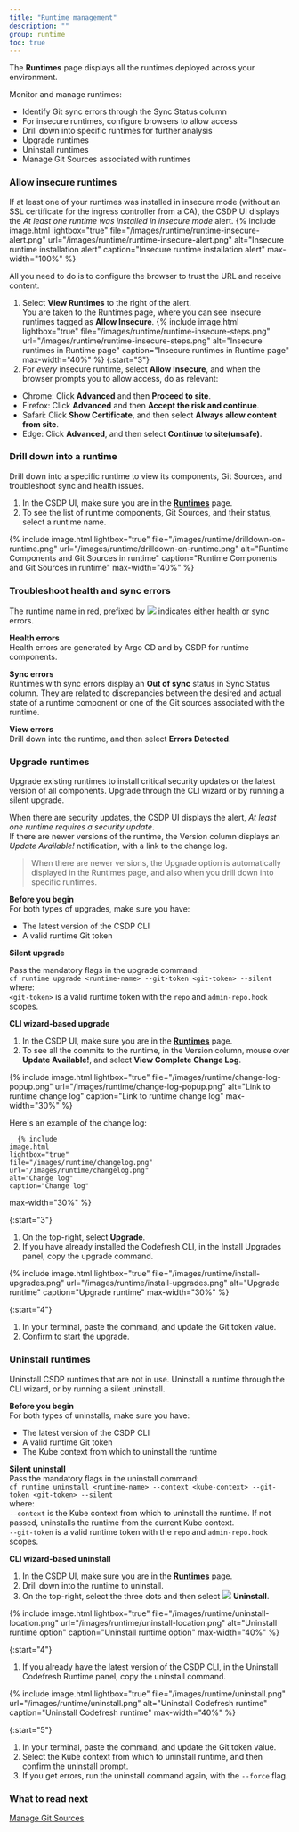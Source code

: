 ```yaml
---
title: "Runtime management"
description: ""
group: runtime
toc: true
---
```



The **Runtimes** page displays all the runtimes deployed across your environment.  

Monitor and manage runtimes:  
* Identify Git sync errors through the Sync Status column
* For insecure runtimes, configure browsers to allow access
* Drill down into specific runtimes for further analysis
* Upgrade runtimes
* Uninstall runtimes
* Manage Git Sources associated with runtimes

 

### Allow insecure runtimes
If at least one of your runtimes was installed in insecure mode (without an SSL certificate for the ingress controller from a CA), the CSDP UI displays the _At least one runtime was installed in insecure mode_ alert.
{% include 
	image.html 
	lightbox="true" 
	file="/images/runtime/runtime-insecure-alert.png" 
	url="/images/runtime/runtime-insecure-alert.png" 
	alt="Insecure runtime installation alert" 
	caption="Insecure runtime installation alert"
  max-width="100%" 
%} 

All you need to do is to configure the browser to trust the URL and receive content.

1. Select **View Runtimes** to the right of the alert.  
  You are taken to the Runtimes page, where you can see insecure runtimes tagged as **Allow Insecure**.
  {% include 
	image.html 
	lightbox="true" 
	file="/images/runtime/runtime-insecure-steps.png" 
	url="/images/runtime/runtime-insecure-steps.png" 
	alt="Insecure runtimes in Runtime page" 
	caption="Insecure runtimes in Runtime page"
  max-width="40%" 
%} 
{:start="3"}
1. For _every_ insecure runtime, select **Allow Insecure**, and when the browser prompts you to allow access, do as relevant:
  * Chrome: Click **Advanced** and then **Proceed to site**.
  * Firefox: Click **Advanced** and then **Accept the risk and continue**.
  * Safari: Click **Show Certificate**, and then select **Always allow content from site**.
  * Edge: Click **Advanced**, and then select **Continue to site(unsafe)**.


### Drill down into a runtime
Drill down into a specific runtime to view its components, Git Sources, and troubleshoot sync and health issues.

1. In the CSDP UI, make sure you are in the [**Runtimes**](https://g.codefresh.io/2.0/account-settings/runtimes) page.
1. To see the list of runtime components, Git Sources, and their status, select a runtime name.  

  {% include 
	image.html 
	lightbox="true" 
	file="/images/runtime/drilldown-on-runtime.png" 
	url="/images/runtime/drilldown-on-runtime.png" 
	alt="Runtime Components and Git Sources in runtime" 
	caption="Runtime Components and Git Sources in runtime"
  max-width="40%" 
%}


### Troubleshoot health and sync errors 
The runtime name in red, prefixed by ![](/images/runtime/icon-ExclamationCircle.png?display=inline-block) indicates either health or sync errors. 

**Health errors**  
Health errors are generated by Argo CD and by CSDP for runtime components. 


**Sync errors**  
Runtimes with sync errors display an **Out of sync** status in Sync Status column. They are related to discrepancies between the desired and actual state of a runtime component or one of the Git sources associated with the runtime.  

**View errors**  
Drill down into the runtime, and then select **Errors Detected**.


### Upgrade runtimes
Upgrade existing runtimes to install critical security updates or the latest version of all components. Upgrade through the CLI wizard or by running a silent upgrade.  

When there are security updates, the CSDP UI displays the alert, _At least one runtime requires a security update_.   
If there are newer versions of the runtime, the Version column displays an _Update Available!_ notification, with a link to the change log.

> When there are newer versions, the Upgrade option is automatically displayed in the Runtimes page, and also when you drill down into specific runtimes. 

**Before you begin**  
For both types of upgrades, make sure you have:  

* The latest version of the CSDP CLI 
* A valid runtime Git token 

**Silent upgrade**  

Pass the mandatory flags in the upgrade command:  
  `cf runtime upgrade <runtime-name> --git-token <git-token> --silent`   
  where:  
  `<git-token>` is a valid runtime token with the `repo` and `admin-repo.hook` scopes.   

**CLI wizard-based upgrade**   

1. In the CSDP UI, make sure you are in the [**Runtimes**](https://g.codefresh.io/2.0/account-settings/runtimes) page.
1. To see all the commits to the runtime, in the Version column, mouse over **Update Available!**, and select **View Complete Change Log**.
  
  {% include 
	image.html 
	lightbox="true" 
	file="/images/runtime/change-log-popup.png" 
	url="/images/runtime/change-log-popup.png" 
	alt="Link to runtime change log" 
	caption="Link to runtime change log"
  max-width="30%" 
%} 

  Here's an example of the change log:

      {% include 
	image.html 
	lightbox="true" 
	file="/images/runtime/changelog.png" 
	url="/images/runtime/changelog.png" 
	alt="Change log" 
	caption="Change log"
  max-width="30%" 
%} 

{:start="3"}
1. On the top-right, select **Upgrade**. 
1. If you have already installed the Codefresh CLI, in the Install Upgrades panel, copy the upgrade command.

  {% include 
	image.html 
	lightbox="true" 
	file="/images/runtime/install-upgrades.png" 
	url="/images/runtime/install-upgrades.png" 
	alt="Upgrade runtime" 
	caption="Upgrade runtime"
  max-width="30%" 
%}  

{:start="4"}
1. In your terminal, paste the command, and update the Git token value.
1. Confirm to start the upgrade.
 


### Uninstall runtimes
Uninstall CSDP runtimes that are not in use.  Uninstall a runtime through the CLI wizard, or by running a silent uninstall.  

**Before you begin**  
For both types of uninstalls, make sure you have:  

* The latest version of the CSDP CLI 
* A valid runtime Git token 
* The Kube context from which to uninstall the runtime

**Silent uninstall**  
Pass the mandatory flags in the uninstall command:  
  `cf runtime uninstall <runtime-name> --context <kube-context> --git-token <git-token> --silent`  
  where:  
  `--context` is the Kube context from which to uninstall the runtime. If not passed, uninstalls the runtime from the current Kube context.  
  `--git-token` is a valid runtime token with the `repo` and `admin-repo.hook` scopes.  

**CLI wizard-based uninstall**  

1. In the CSDP UI, make sure you are in the [**Runtimes**](https://g.codefresh.io/2.0/account-settings/runtimes) page.
1. Drill down into the runtime to uninstall.
1. On the top-right, select the three dots and then select ![](/images/runtime/icon-Download.png?display=inline-block) **Uninstall**.

  {% include 
	image.html 
	lightbox="true" 
	file="/images/runtime/uninstall-location.png" 
	url="/images/runtime/uninstall-location.png" 
	alt="Uninstall runtime option" 
	caption="Uninstall runtime option"
  max-width="40%" 
%} 

{:start="4"}
1. If you already have the latest version of the CSDP CLI, in the Uninstall Codefresh Runtime panel, copy the uninstall command.

  {% include 
	image.html 
	lightbox="true" 
	file="/images/runtime/uninstall.png" 
	url="/images/runtime/uninstall.png" 
	alt="Uninstall Codefresh runtime" 
	caption="Uninstall Codefresh runtime"
  max-width="40%" 
%} 

{:start="5"}
1. In your terminal, paste the command, and update the Git token value.
1. Select the Kube context from which to uninstall runtime, and then confirm the uninstall prompt.
1. If you get errors, run the uninstall command again, with the `--force` flag. 


### What to read next
[Manage Git Sources]({{site.baseurl}}/docs/runtime/git-sources/)
